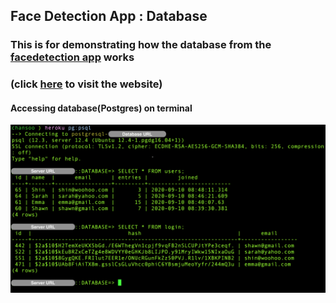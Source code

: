 ## Face Detection App : Database

### This is for demonstrating how the database from the [facedetection app](https://fd-smart-brain.herokuapp.com/) works
### (click [here](https://fd-smart-brain.herokuapp.com/) to visit the website)

#### Accessing database(Postgres) on terminal

![](./db_terminal.png)
